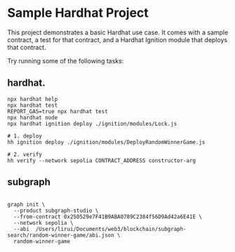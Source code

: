 # Sample Hardhat Project

This project demonstrates a basic Hardhat use case. It comes with a sample contract, a test for that contract, and a Hardhat Ignition module that deploys that contract.

Try running some of the following tasks:


## hardhat.
```shell
npx hardhat help
npx hardhat test
REPORT_GAS=true npx hardhat test
npx hardhat node
npx hardhat ignition deploy ./ignition/modules/Lock.js

# 1. deploy 
hh ignition deploy ./ignition/modules/DeployRandomWinnerGame.js

# 2. verify 
hh verify --network sepolia CONTRACT_ADDRESS constructor-arg
```

## subgraph
```shell

graph init \
  --product subgraph-studio \
  --from-contract 0x250529e7F41B9ABA0789C2384f56D9Ad42a6E41E \
  --network sepolia \
  --abi  /Users/lirui/Documents/web3/blockchain/subgraph-search/random-winner-game/abi.json \
  random-winner-game 

```